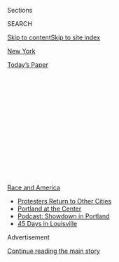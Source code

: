 <div id="app">

<div>

<div>

<div>

<div class="NYTAppHideMasthead css-1q2w90k e1suatyy0">

<div class="section css-ui9rw0 e1suatyy2">

<div class="css-eph4ug er09x8g0">

<div class="css-6n7j50">

</div>

<span class="css-1dv1kvn">Sections</span>

<div class="css-10488qs">

<span class="css-1dv1kvn">SEARCH</span>

</div>

[Skip to content](#site-content)[Skip to site index](#site-index)

</div>

<div id="masthead-section-label" class="css-1wr3we4 eaxe0e00">

[New
York](https://www.nytimes.com/section/nyregion)

</div>

<div class="css-10698na e1huz5gh0">

</div>

</div>

<div id="masthead-bar-one" class="section hasLinks css-15hmgas e1csuq9d3">

<div class="css-uqyvli e1csuq9d0">

</div>

<div class="css-1uqjmks e1csuq9d1">

</div>

<div class="css-9e9ivx">

[](https://myaccount.nytimes.com/auth/login?response_type=cookie&client_id=vi)

</div>

<div class="css-1bvtpon e1csuq9d2">

[Today’s
Paper](https://www.nytimes.com/section/todayspaper)

</div>

</div>

</div>

</div>

<div data-aria-hidden="false">

<div id="site-content" data-role="main">

<div>

<div class="css-1aor85t" style="opacity:0.000000001;z-index:-1;visibility:hidden">

<div class="css-1hqnpie">

<div class="css-epjblv">

<span class="css-17xtcya">[New
York](/section/nyregion)</span><span class="css-x15j1o">|</span><span class="css-fwqvlz">A
Protester, an Unmarked N.Y.P.D. Van and a Viral
Video</span>

</div>

<div class="css-k008qs">

<div class="css-1iwv8en">

<span class="css-18z7m18"></span>

<div>

</div>

</div>

<span class="css-1n6z4y">https://nyti.ms/30Ze7v3</span>

<div class="css-1705lsu">

<div class="css-4xjgmj">

<div class="css-4skfbu" data-role="toolbar" data-aria-label="Social Media Share buttons, Save button, and Comments Panel with current comment count" data-testid="share-tools">

  - 
  - 
  - 
  - 
    
    <div class="css-6n7j50">
    
    </div>

  - 
  - 

</div>

</div>

</div>

</div>

</div>

</div>

<div id="NYT_TOP_BANNER_REGION" class="css-13pd83m">

<div>

<div id="styln-prism-menu-1590763508878" class="section interactive-content interactive-size-medium css-1edisqu">

<div class="css-17ih8de interactive-body">

<div id="scroll-container" class="css-1gj85ro">

[<span class="styln-title-wrap"><span class="css-1pje3qr">Race
and</span><span class="css-1pje3qr">
America</span></span>](https://www.nytimes.com/news-event/george-floyd-protests-minneapolis-new-york-los-angeles?action=click&pgtype=Article&state=default&region=TOP_BANNER&context=storylines_menu)

  - [Protesters Return to Other
    Cities](https://www.nytimes.com/2020/07/26/us/protests-portland-seattle-trump.html?action=click&pgtype=Article&state=default&region=TOP_BANNER&context=storylines_menu)
  - [Portland at the
    Center](https://www.nytimes.com/2020/07/24/us/portland-oregon-protests-white-race.html?action=click&pgtype=Article&state=default&region=TOP_BANNER&context=storylines_menu)
  - [Podcast: Showdown in
    Portland](https://www.nytimes.com/2020/07/23/podcasts/the-daily/portland-protests.html?action=click&pgtype=Article&state=default&region=TOP_BANNER&context=storylines_menu)
  - [45 Days in
    Louisville](https://www.nytimes.com/interactive/2020/07/16/us/black-lives-matter-protests-louisville-breonna-taylor.html?action=click&pgtype=Article&state=default&region=TOP_BANNER&context=storylines_menu)

</div>

</div>

</div>

</div>

</div>

<div id="top-wrapper" class="css-1sy8kpn">

<div id="top-slug" class="css-l9onyx">

Advertisement

</div>

[Continue reading the main
story](#after-top)

<div class="ad top-wrapper" style="text-align:center;height:100%;display:block;min-height:250px">

<div id="top" class="place-ad" data-position="top" data-size-key="top">

</div>

</div>

<div id="after-top">

</div>

</div>

<div>

<div id="sponsor-wrapper" class="css-1hyfx7x">

<div id="sponsor-slug" class="css-19vbshk">

Supported by

</div>

[Continue reading the main
story](#after-sponsor)

<div id="sponsor" class="ad sponsor-wrapper" style="text-align:center;height:100%;display:block">

</div>

<div id="after-sponsor">

</div>

</div>

<div class="css-186x18t">

New York Today

</div>

<div class="css-1vkm6nb ehdk2mb0">

# A Protester, an Unmarked N.Y.P.D. Van and a Viral Video

</div>

<div class="css-18e8msd">

<div class="css-vp77d3 epjyd6m0">

<div class="css-1baulvz">

By <span class="css-1baulvz last-byline" itemprop="name">Juliana
Kim</span>

</div>

</div>

  - July 30,
    2020

  - 
    
    <div class="css-4xjgmj">
    
    <div class="css-d8bdto" data-role="toolbar" data-aria-label="Social Media Share buttons, Save button, and Comments Panel with current comment count" data-testid="share-tools">
    
      - 
      - 
      - 
      - 
        
        <div class="css-6n7j50">
        
        </div>
    
      - 
      - 
    
    </div>
    
    </div>

</div>

</div>

<div class="section meteredContent css-1r7ky0e" name="articleBody" itemprop="articleBody">

<div class="css-1fanzo5 StoryBodyCompanionColumn">

<div class="css-53u6y8">

*\[Want to get New York Today by email?* [*Here’s the
sign-up*](https://www.nytimes.com/newsletters/newyorktoday)*.\]*

**It’s
Thursday.**

</div>

</div>

<div style="max-width:100%;margin:0 auto">

<div class="css-17dprlf" data-id="100000004236491" data-slug="ny-today-weather-module" style="max-width:600px">

</div>

</div>

<div class="css-1fanzo5 StoryBodyCompanionColumn">

<div class="css-53u6y8">

**Weather:** ** Mostly sunny, with a high in the low 90s. Chance of an
afternoon thunderstorm. **

**Alternate-side parking**: Suspended through Sunday.

-----

The [videos showing the
arrest](https://twitter.com/Naddleez/status/1288232816451432453) quickly
went viral: New York City police officers, some in plain clothes,
interrupted a peaceful march against police brutality on Tuesday and
pulled a protester into an unmarked minivan.

</div>

</div>

<div class="css-1fanzo5 StoryBodyCompanionColumn">

<div class="css-53u6y8">

On social media, people shared the video thousands of times and
immediately compared the tactics they observed with those used by
federal agents at protests in Portland, Ore.

With the “anxiety about what’s happening in Portland, the N.Y.P.D.
deploying unmarked vans with plainclothes cops to make street arrests of
protesters feels more like provocation than public safety,” [Councilman
Brad Lander of Brooklyn wrote on
Twitter.](https://twitter.com/bradlander/status/1288289187880476672)

The Police Department said the protester, Nikki Stone, was arrested in
connection with “damaging police cameras during five separate criminal
incidents in and around City Hall Park.” She was charged with criminal
mischief and vandalism.

Mayor Bill de Blasio on Wednesday suggested that the arrest was
justified, but he called the execution “troubling.” “It was the wrong
time and the wrong place to effectuate that arrest,” he said at a news
briefing.

Here’s what you need to know.

### The details

Ms. Stone, 18, was arrested at about 6 p.m. Tuesday at Second Avenue and
East 25th Street in the Kips Bay section of Manhattan as she
participated in a demonstration.

</div>

</div>

<div class="css-1fanzo5 StoryBodyCompanionColumn">

<div class="css-53u6y8">

People at the scene and those who viewed video of the arrest seemed
shocked, and also confused about exactly what had occurred. Most videos
showed a silver van driving alongside the protesters when officers, some
wearing bulletproof vests and others in plain clothes, jumped out of the
vehicle to detain Ms. Stone. Almost immediately, officers on bicycles
blocked anyone from intervening.

Hours later, she was released from police custody with a desk appearance
ticket, requiring her to return to court at a later date.

On Wednesday, Chief of Detectives Rodney K. Harrison posted a [video
montage](https://twitter.com/NYPDDetectives/status/1288493685571821568)
on Twitter that appeared to show a woman vandalizing police cameras.

“The N.Y.P.D. welcomes peaceful protests,” Chief Harrison wrote.
“However, damage to N.Y.P.D. technology that helps keep this city safe
will never be tolerated.”

### The context

Ms. Stone was protesting the July 22 clearing of the Occupy City Hall
encampment at City Hall Park. Her sudden arrest drew parallels to
tactics used in Portland.

There, federal agents have been clashing with protesters on the streets,
with personnel without obvious markings [pulling demonstrators into
unmarked
vans](https://www.nytimes.com/2020/07/17/us/portland-protests.html).

*\[Read more about* [*how the video of the protester’s arrest drew
criticism*](https://www.nytimes.com/2020/07/28/nyregion/nypd-protester-van.html)*.\]*

The New York police said that warrant squads typically use unmarked
vehicles to look for people wanted in connection with crimes, and that
officers were following standard procedure.

</div>

</div>

<div class="css-1fanzo5 StoryBodyCompanionColumn">

<div class="css-53u6y8">

### The reaction

Several city and state officials joined Mr. Lander in criticizing the
incident.

Councilwoman Carlina Rivera, who represents the district where the
arrest took place, called the strategy “a massive overstep.” Comptroller
Scott M. Stringer said he was “deeply concerned,” and Council Speaker
Corey Johnson called the arrest “totally unacceptable.”

At a news briefing on Wednesday, Gov. Andrew M. Cuomo described the
video as “disturbing.”

“I’m surprised that, especially at this time, the N.Y.P.D. would take
such an obnoxious action,” Mr. Cuomo said. “It was wholly insensitive to
everything that has gone on.”

In a statement, Paul DiGiacomo, the president of the N.Y.P.D.
Detectives’ Endowment Association, responded to the governor:
“Detectives did what the government asked of them. What’s ‘obnoxious’
is your unjustified criticism of those men and women who are holding
this city together, and the only ones preventing its descent into
lawlessness.”

-----

## From The Times

[Why Barr’s Pick for Brooklyn Prosecutor Faces Scrutiny From All
Sides](https://www.nytimes.com/2020/07/30/nyregion/seth-ducharme-us-attorney-brooklyn.html)

[‘Hidden Gem’ Made Popular by TikTok Is Shut to Keep Out-of-Towners
Away](https://www.nytimes.com/2020/07/29/nyregion/lake-solitude-closed-racism.html)

[Met Museum Acquires Two Sculptures by Wangechi
Mutu](https://www.nytimes.com/2020/07/28/arts/design/met-museum-wangechi-mutu.html)

[Racist Incident From Bronx Zoo’s Past Draws
Apology](https://www.nytimes.com/2020/07/29/arts/bronx-zoo-apology-racism.html)

Want more news? [Check out our full
coverage](https://www.nytimes.com/section/nyregion).

**The Mini Crossword:** Here is [today’s
puzzle](https://www.nytimes.com/crosswords/game/mini).

-----

</div>

</div>

<div class="css-1fanzo5 StoryBodyCompanionColumn">

<div class="css-53u6y8">

## What we’re reading

A nonbinary law student has sued to get **an “X” gender option** on New
York driver’s licenses.
\[[Gothamist](https://gothamist.com/news/nonbinary-nyu-law-student-sues-get-x-gender-option-ny-drivers-licenses)\]

The city’s Department of Education handed out over **320,000 iPads** to
students. Now it needs them back.
\[[Chalkbeat](https://ny.chalkbeat.org/2020/7/29/21347043/remote-learning-devices-distribution-nyc)\]

People are **injecting drugs** in broad daylight in Midtown Manhattan.
\[[New York
Post](https://nypost.com/2020/07/28/apparent-junkies-turn-part-of-nycs-midtown-into-shooting-gallery/)\]

-----

## And finally: July in N.Y.C., 168 years ago

For decades, The Times has been chronicling broiling days like the ones
we’re experiencing now, but 168 years ago this week it published one of
the paper’s earliest and most extraordinary weather stories.

Ben Weiser, who covers the Manhattan federal courts for The Times, was
browsing through the paper’s voluminous electronic database in 2013 when
he stumbled upon that article, titled “The Streets in Midsummer,” which
reported on New York City’s stifling-hot summer of 1852.

“It dawned on me that this might be The Times’s first weather story,” he
told me.

Mr. Weiser set out to learn more about the 1,500-word piece, published
in the first year of the newspaper’s existence, and he discovered that
it was about much more than the weather.

It was “full of meticulous detail, social commentary, references to art
and literature, and overwrought prose,” [Mr. Weiser wrote in an article
in 2013](https://archive.nytimes.com/www.nytimes.com/interactive/2013/07/28/nyregion/heat-struck-july-1852.html)
about the original piece and the window it offered into how the paper
covered the city nearly a decade before the Civil War.

</div>

</div>

<div class="css-1fanzo5 StoryBodyCompanionColumn">

<div class="css-53u6y8">

Dust, for example, was everywhere. As the 1852 article noted, the city,
with 515,000 people, was coated with a mix of “decomposed vegetable
matters; the filth left there by thousands of passing animals; all
conceivable sources of dirt, and all degrees of rottenness.”

In addition, the carcasses of dead horses and other animals often lay
unattended, as did discarded food waste. Piles of manure stood outside
stables and in the street. The city had no organized sanitation service.

“We have no idea how terrible the city smelled,” Jon A. Peterson, a
professor emeritus of history at Queens College, said in Mr. Weiser’s
article.

*It’s Thursday — stay
cool.*

-----

## Metropolitan Diary: Big birthday

</div>

</div>

<div class="css-79elbk" data-testid="photoviewer-wrapper">

<div class="css-z3e15g" data-testid="photoviewer-wrapper-hidden">

</div>

<div class="css-1a48zt4 ehw59r15" data-testid="photoviewer-children">

![](https://static01.nyt.com/images/2020/07/26/nyregion/26diary-illos-03/26diary-illos-03-articleLarge.jpg?quality=75&auto=webp&disable=upscale)

</div>

</div>

<div class="css-1fanzo5 StoryBodyCompanionColumn">

<div class="css-53u6y8">

Dear Diary:

It was March 2013, and I was having a big birthday. Because the date
fell on a weekday, my wife and I had delayed going out for a celebratory
dinner until Saturday. I was looking forward to that, but my actual
birthday just didn’t feel memorable.

Normally, I walked the mile from my home to the office and back, but
that night, I decided to take the M102 bus instead. I boarded the bus at
42nd Street and Third Avenue.

</div>

</div>

<div class="css-1fanzo5 StoryBodyCompanionColumn">

<div class="css-53u6y8">

“Whose birthday is it today?” the driver said. “It must be somebody’s.”

After thinking it over for a moment, I spoke up somewhat sheepishly to
say that it was my birthday. Another passenger did too.

After asking our names, the driver encouraged the bus full of strangers
to sing “Happy Birthday” to us.

Which they did, with gusto.

*— Richard Rubenstein*

-----

*New York Today is published weekdays around 6 a.m.* [*Sign up
here*](https://www.nytimes.com/newsletters/newyorktoday?module=inline)
*to get it by email. You can also find it at*
[*nytoday.com*](http://www.nytoday.com/)*.*

*We’re experimenting with the format of New York Today. What would you
like to see more (or less) of? Post a comment or email us:*
[*nytoday@nytimes.com*](mailto:nytoday@nytimes.com)*.*

</div>

</div>

</div>

<div>

</div>

<div>

</div>

<div>

</div>

<div>

<div id="bottom-wrapper" class="css-1ede5it">

<div id="bottom-slug" class="css-l9onyx">

Advertisement

</div>

[Continue reading the main
story](#after-bottom)

<div id="bottom" class="ad bottom-wrapper" style="text-align:center;height:100%;display:block;min-height:90px">

</div>

<div id="after-bottom">

</div>

</div>

</div>

</div>

</div>

## Site Index

<div>

</div>

## Site Information Navigation

  - [© <span>2020</span> <span>The New York Times
    Company</span>](https://help.nytimes.com/hc/en-us/articles/115014792127-Copyright-notice)

<!-- end list -->

  - [NYTCo](https://www.nytco.com/)
  - [Contact
    Us](https://help.nytimes.com/hc/en-us/articles/115015385887-Contact-Us)
  - [Work with us](https://www.nytco.com/careers/)
  - [Advertise](https://nytmediakit.com/)
  - [T Brand Studio](http://www.tbrandstudio.com/)
  - [Your Ad
    Choices](https://www.nytimes.com/privacy/cookie-policy#how-do-i-manage-trackers)
  - [Privacy](https://www.nytimes.com/privacy)
  - [Terms of
    Service](https://help.nytimes.com/hc/en-us/articles/115014893428-Terms-of-service)
  - [Terms of
    Sale](https://help.nytimes.com/hc/en-us/articles/115014893968-Terms-of-sale)
  - [Site
    Map](https://spiderbites.nytimes.com)
  - [Help](https://help.nytimes.com/hc/en-us)
  - [Subscriptions](https://www.nytimes.com/subscription?campaignId=37WXW)

</div>

</div>

</div>

</div>
